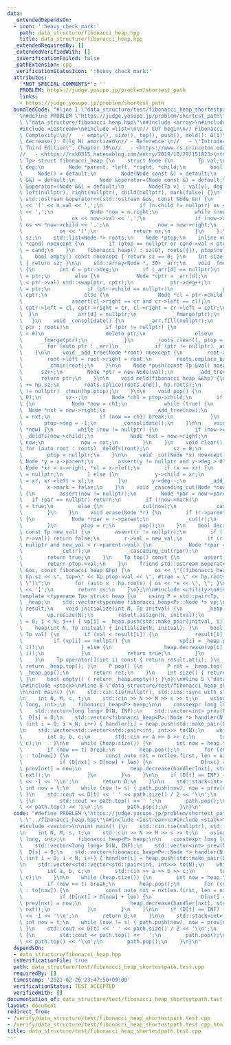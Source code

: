 ```yaml
---
data:
  _extendedDependsOn:
  - icon: ':heavy_check_mark:'
    path: data_structure/fibonacci_heap.hpp
    title: data_structure/fibonacci_heap.hpp
  _extendedRequiredBy: []
  _extendedVerifiedWith: []
  _isVerificationFailed: false
  _pathExtension: cpp
  _verificationStatusIcon: ':heavy_check_mark:'
  attributes:
    '*NOT_SPECIAL_COMMENTS*': ''
    PROBLEM: https://judge.yosupo.jp/problem/shortest_path
    links:
    - https://judge.yosupo.jp/problem/shortest_path
  bundledCode: "#line 1 \"data_structure/test/fibonacci_heap_shortestpath.test.cpp\"\
    \n#define PROBLEM \"https://judge.yosupo.jp/problem/shortest_path\"\n\n#line 2\
    \ \"data_structure/fibonacci_heap.hpp\"\n#include <array>\n#include <cassert>\n\
    #include <iostream>\n#include <list>\n\n// CUT begin\n// Fibonacci heap\n// -\
    \ Complexity:\n//   - empty(), size(), top(), push(), meld(): O(1)\n//   - pop(),\
    \ decrease(): O(lg N) amortized\n// - Reference:\n//   - \"Introduction to Algorithms,\
    \ Third Edition\", Chapter 19\n//   - <https://www.cs.princeton.edu/~wayne/teaching/fibonacci-heap.pdf>\n\
    //   - <https://rsk0315.hatenablog.com/entry/2019/10/29/151823>\ntemplate <typename\
    \ Tp> struct fibonacci_heap {\n    struct Node {\n        Tp val;\n        int\
    \ deg;\n        Node *parent, *left, *right, *child;\n        bool mark;\n   \
    \     Node() = default;\n        Node(Node const &) = default;\n        Node(Node\
    \ &&) = default;\n        Node &operator=(Node const &) = default;\n        Node\
    \ &operator=(Node &&) = default;\n        Node(Tp v) : val(v), deg(0), parent(nullptr),\
    \ left(nullptr), right(nullptr), child(nullptr), mark(false) {}\n        friend\
    \ std::ostream &operator<<(std::ostream &os, const Node &n) {\n            os\
    \ << '(' << n.val << ',';\n            if (n.child != nullptr) os << *(n.child)\
    \ << ',';\n            Node *now = n.right;\n            while (now != &n) {\n\
    \                os << now->val << ',';\n                if (now->child != nullptr)\
    \ os << *now->child << ',';\n                now = now->right;\n            }\n\
    \            os << ')';\n            return os;\n        }\n    };\n\n    int\
    \ sz;\n    std::list<Node *> roots;\n    Node *ptop;\n    inline void _chmin(Node\
    \ *cand) noexcept {\n        if (ptop == nullptr or cand->val < ptop->val) ptop\
    \ = cand;\n    }\n    fibonacci_heap() : sz(0), roots({}), ptop(nullptr) {}\n\n\
    \    bool empty() const noexcept { return sz == 0; }\n    int size() const noexcept\
    \ { return sz; }\n\n    std::array<Node *, 30> _arr;\n    void _fmerge(Node *ptr)\
    \ {\n        int d = ptr->deg;\n        if (_arr[d] == nullptr)\n            _arr[d]\
    \ = ptr;\n        else {\n            Node *cptr = _arr[d];\n            if (cptr->val\
    \ < ptr->val) std::swap(ptr, cptr);\n            ptr->deg++;\n            cptr->parent\
    \ = ptr;\n            if (ptr->child == nullptr)\n                ptr->child =\
    \ cptr;\n            else {\n                Node *cl = ptr->child, *cr = ptr->child->right;\n\
    \                assert(cl->right == cr and cr->left == cl);\n               \
    \ cptr->left = cl, cptr->right = cr, cl->right = cr->left = cptr;\n          \
    \  }\n            _arr[d] = nullptr;\n            _fmerge(ptr);\n        }\n \
    \   }\n    void _consolidate() {\n        _arr.fill(nullptr);\n        for (auto\
    \ ptr : roots)\n            if (ptr != nullptr) {\n                if (ptr->deg\
    \ < 0)\n                    delete ptr;\n                else\n              \
    \      _fmerge(ptr);\n            }\n        roots.clear(), ptop = nullptr;\n\
    \        for (auto ptr : _arr)\n            if (ptr != nullptr) _add_tree(ptr);\n\
    \    }\n\n    void _add_tree(Node *root) noexcept {\n        root->parent = nullptr;\n\
    \        root->left = root->right = root;\n        roots.emplace_back(root);\n\
    \        _chmin(root);\n    }\n\n    Node *push(const Tp &val) noexcept {\n  \
    \      sz++;\n        Node *ptr = new Node(val);\n        _add_tree(ptr);\n  \
    \      return ptr;\n    }\n\n    void meld(fibonacci_heap &&hp) {\n        sz\
    \ += hp.sz;\n        roots.splice(roots.end(), hp.roots);\n        if (hp.ptop\
    \ != nullptr) _chmin(hp.ptop);\n    }\n\n    void pop() {\n        assert(sz >\
    \ 0);\n        sz--;\n        Node *ch1 = ptop->child;\n        if (ch1 != nullptr)\
    \ {\n            Node *now = ch1;\n            while (true) {\n              \
    \  Node *nxt = now->right;\n                _add_tree(now);\n                now\
    \ = nxt;\n                if (now == ch1) break;\n            }\n        }\n \
    \       ptop->deg = -1;\n        _consolidate();\n    }\n\n    void _deldfs(Node\
    \ *now) {\n        while (now != nullptr) {\n            if (now->child != nullptr)\
    \ _deldfs(now->child);\n            Node *nxt = now->right;\n            delete\
    \ now;\n            now = nxt;\n        }\n    }\n    void clear() {\n       \
    \ for (auto root : roots) _deldfs(root);\n        sz = 0;\n        roots.clear();\n\
    \        ptop = nullptr;\n    }\n\n    void _cut(Node *x) noexcept {\n       \
    \ Node *y = x->parent;\n        assert(y != nullptr and y->deg > 0);\n       \
    \ Node *xr = x->right, *xl = x->left;\n        if (x == xr) {\n            y->child\
    \ = nullptr;\n        } else {\n            y->child = xr;\n            xl->right\
    \ = xr, xr->left = xl;\n        }\n        y->deg--;\n        _add_tree(x);\n\
    \        x->mark = false;\n    }\n    void _cascading_cut(Node *now) noexcept\
    \ {\n        assert(now != nullptr);\n        Node *par = now->parent;\n     \
    \   if (par == nullptr) return;\n        if (!now->mark)\n            now->mark\
    \ = true;\n        else {\n            _cut(now);\n            _cascading_cut(par);\n\
    \        }\n    }\n    void erase(Node *r) {\n        if (r->parent != nullptr)\
    \ {\n            Node *rpar = r->parent;\n            _cut(r);\n            _cascading_cut(rpar);\n\
    \        }\n        ptop = r;\n        pop();\n    }\n    bool decrease(Node *r,\
    \ const Tp new_val) {\n        assert(r != nullptr);\n        if (!(new_val <\
    \ r->val)) return false;\n        r->val = new_val;\n        if (r->parent !=\
    \ nullptr and new_val < r->parent->val) {\n            Node *rpar = r->parent;\n\
    \            _cut(r);\n            _cascading_cut(rpar);\n        }\n        _chmin(r);\n\
    \        return true;\n    }\n    Tp top() const {\n        assert(ptop != nullptr);\n\
    \        return ptop->val;\n    }\n    friend std::ostream &operator<<(std::ostream\
    \ &os, const fibonacci_heap &hp) {\n        os << \"[(fibonacci_heap: sz=\" <<\
    \ hp.sz << \", top=\" << hp.ptop->val << \", #tree = \" << hp.roots.size() <<\
    \ \")\";\n        for (auto x : hp.roots) { os << *x << \", \"; }\n        os\
    \ << ']';\n        return os;\n    }\n};\n\n#include <utility>\n#include <vector>\n\
    template <typename Tp> struct heap {\n    using P = std::pair<Tp, int>;\n    fibonacci_heap<P>\
    \ _heap;\n    std::vector<typename fibonacci_heap<P>::Node *> vp;\n    std::vector<Tp>\
    \ result;\n    void initialize(int N, Tp initval) {\n        _heap.clear();\n\
    \        vp.resize(N);\n        result.assign(N, initval);\n        for (int i\
    \ = 0; i < N; i++) { vp[i] = _heap.push(std::make_pair(initval, i)); }\n    }\n\
    \    heap(int N, Tp initval) { initialize(N, initval); }\n    bool chmin(int i,\
    \ Tp val) {\n        if (val < result[i]) {\n            result[i] = val;\n  \
    \          if (vp[i] == nullptr) {\n                vp[i] = _heap.push(std::make_pair(result[i],\
    \ i));\n            } else {\n                _heap.decrease(vp[i], std::make_pair(result[i],\
    \ i));\n            }\n            return true;\n        }\n        return false;\n\
    \    }\n    Tp operator[](int i) const { return result.at(i); }\n    P top() {\
    \ return _heap.top(); }\n    P pop() {\n        P ret = _heap.top();\n       \
    \ _heap.pop();\n        return ret;\n    }\n    int size() { return _heap.size();\
    \ }\n    bool empty() { return _heap.empty(); }\n};\n#line 5 \"data_structure/test/fibonacci_heap_shortestpath.test.cpp\"\
    \n#include <stack>\n#line 8 \"data_structure/test/fibonacci_heap_shortestpath.test.cpp\"\
    \n\nint main() {\n    std::cin.tie(nullptr), std::ios::sync_with_stdio(false);\n\
    \n    int N, M, s, t;\n    std::cin >> N >> M >> s >> t;\n    using P = std::pair<long\
    \ long, int>;\n    fibonacci_heap<P> heap;\n\n    constexpr long long INF = 1e18;\n\
    \    std::vector<long long> D(N, INF);\n    std::vector<int> prev(N, -1);\n  \
    \  D[s] = 0;\n    std::vector<fibonacci_heap<P>::Node *> handler(N);\n    for\
    \ (int i = 0; i < N; i++) { handler[i] = heap.push(std::make_pair(D[i], i)); }\n\
    \n    std::vector<std::vector<std::pair<int, int>>> to(N);\n    while (M--) {\n\
    \        int a, b, c;\n        std::cin >> a >> b >> c;\n        to[a].emplace_back(b,\
    \ c);\n    }\n\n    while (heap.size()) {\n        int now = heap.top().second;\n\
    \        if (now == t) break;\n        heap.pop();\n        for (const auto &nxtlen\
    \ : to[now]) {\n            const auto nxt = nxtlen.first, len = nxtlen.second;\n\
    \            if (D[nxt] > D[now] + len) {\n                D[nxt] = D[now] + len,\
    \ prev[nxt] = now;\n                heap.decrease(handler[nxt], std::make_pair(D[nxt],\
    \ nxt));\n            }\n        }\n    }\n\n    if (D[t] == INF) {\n        std::cout\
    \ << -1 << '\\n';\n        return 0;\n    }\n\n    std::stack<int> path;\n   \
    \ int now = t;\n    while (now != s) { path.push(now), now = prev[now], path.push(now);\
    \ }\n    std::cout << D[t] << ' ' << path.size() / 2 << '\\n';\n    while (path.size())\
    \ {\n        std::cout << path.top() << ' ';\n        path.pop();\n        std::cout\
    \ << path.top() << '\\n';\n        path.pop();\n    }\n}\n"
  code: "#define PROBLEM \"https://judge.yosupo.jp/problem/shortest_path\"\n\n#include\
    \ \"../fibonacci_heap.hpp\"\n#include <iostream>\n#include <stack>\n#include <utility>\n\
    #include <vector>\n\nint main() {\n    std::cin.tie(nullptr), std::ios::sync_with_stdio(false);\n\
    \n    int N, M, s, t;\n    std::cin >> N >> M >> s >> t;\n    using P = std::pair<long\
    \ long, int>;\n    fibonacci_heap<P> heap;\n\n    constexpr long long INF = 1e18;\n\
    \    std::vector<long long> D(N, INF);\n    std::vector<int> prev(N, -1);\n  \
    \  D[s] = 0;\n    std::vector<fibonacci_heap<P>::Node *> handler(N);\n    for\
    \ (int i = 0; i < N; i++) { handler[i] = heap.push(std::make_pair(D[i], i)); }\n\
    \n    std::vector<std::vector<std::pair<int, int>>> to(N);\n    while (M--) {\n\
    \        int a, b, c;\n        std::cin >> a >> b >> c;\n        to[a].emplace_back(b,\
    \ c);\n    }\n\n    while (heap.size()) {\n        int now = heap.top().second;\n\
    \        if (now == t) break;\n        heap.pop();\n        for (const auto &nxtlen\
    \ : to[now]) {\n            const auto nxt = nxtlen.first, len = nxtlen.second;\n\
    \            if (D[nxt] > D[now] + len) {\n                D[nxt] = D[now] + len,\
    \ prev[nxt] = now;\n                heap.decrease(handler[nxt], std::make_pair(D[nxt],\
    \ nxt));\n            }\n        }\n    }\n\n    if (D[t] == INF) {\n        std::cout\
    \ << -1 << '\\n';\n        return 0;\n    }\n\n    std::stack<int> path;\n   \
    \ int now = t;\n    while (now != s) { path.push(now), now = prev[now], path.push(now);\
    \ }\n    std::cout << D[t] << ' ' << path.size() / 2 << '\\n';\n    while (path.size())\
    \ {\n        std::cout << path.top() << ' ';\n        path.pop();\n        std::cout\
    \ << path.top() << '\\n';\n        path.pop();\n    }\n}\n"
  dependsOn:
  - data_structure/fibonacci_heap.hpp
  isVerificationFile: true
  path: data_structure/test/fibonacci_heap_shortestpath.test.cpp
  requiredBy: []
  timestamp: '2021-02-26 23:47:50+09:00'
  verificationStatus: TEST_ACCEPTED
  verifiedWith: []
documentation_of: data_structure/test/fibonacci_heap_shortestpath.test.cpp
layout: document
redirect_from:
- /verify/data_structure/test/fibonacci_heap_shortestpath.test.cpp
- /verify/data_structure/test/fibonacci_heap_shortestpath.test.cpp.html
title: data_structure/test/fibonacci_heap_shortestpath.test.cpp
---
```

